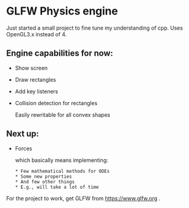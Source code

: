 # GLFW Physics engine

Just started a small project to fine tune my understanding of cpp. 
Uses OpenGL3.x instead of 4.

## Engine capabilities for now:
  * Show screen
  * Draw rectangles
  * Add key listeners
  * Collision detection for rectangles
  
       Easily rewritable for all convex shapes
  
## Next up:
  * Forces
     
     which basically means implementing:
        
        * Few mathematical methods for ODEs
        * Some new properties
        * And few other things
        * E.g., will take a lot of time


For the project to work, get GLFW from https://www.glfw.org .
